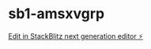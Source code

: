# sb1-amsxvgrp

[Edit in StackBlitz next generation editor ⚡️](https://stackblitz.com/~/github.com/arihanjamil/sb1-amsxvgrp)